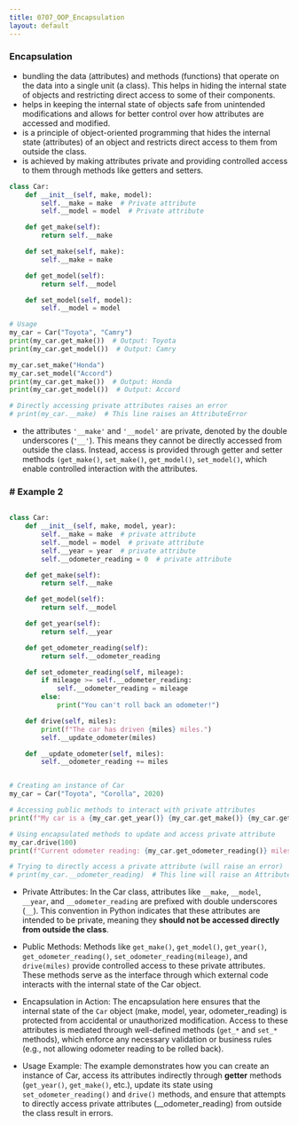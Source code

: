 ```yaml
---
title: 0707_OOP_Encapsulation
layout: default
---
```



### Encapsulation

* bundling the data (attributes) and methods (functions) that operate on the data into a single unit (a class). This helps in hiding the internal state of objects and restricting direct access to some of their components.
* helps in keeping the internal state of objects safe from unintended modifications and allows for better control over how attributes are accessed and modified.
* is a principle of object-oriented programming that hides the internal state (attributes) of an object and restricts direct access to them from outside the class. 
* is achieved by making attributes private and providing controlled access to them through methods like getters and setters.

```python
class Car:
    def __init__(self, make, model):
        self.__make = make  # Private attribute
        self.__model = model  # Private attribute

    def get_make(self):
        return self.__make

    def set_make(self, make):
        self.__make = make

    def get_model(self):
        return self.__model

    def set_model(self, model):
        self.__model = model

# Usage
my_car = Car("Toyota", "Camry")
print(my_car.get_make())  # Output: Toyota
print(my_car.get_model())  # Output: Camry

my_car.set_make("Honda")
my_car.set_model("Accord")
print(my_car.get_make())  # Output: Honda
print(my_car.get_model())  # Output: Accord

# Directly accessing private attributes raises an error
# print(my_car.__make)  # This line raises an AttributeError
```

- the attributes `'__make'` and `'__model'` are private, denoted by the double underscores (`'__'`). This means they cannot be directly accessed from outside the class. Instead, access is provided through getter and setter methods `(get_make()`, `set_make()`, `get_model()`, `set_model()`, which enable controlled interaction with the attributes.


### # Example 2

```python

class Car:
    def __init__(self, make, model, year):
        self.__make = make  # private attribute
        self.__model = model  # private attribute
        self.__year = year  # private attribute
        self.__odometer_reading = 0  # private attribute

    def get_make(self):
        return self.__make

    def get_model(self):
        return self.__model

    def get_year(self):
        return self.__year

    def get_odometer_reading(self):
        return self.__odometer_reading

    def set_odometer_reading(self, mileage):
        if mileage >= self.__odometer_reading:
            self.__odometer_reading = mileage
        else:
            print("You can't roll back an odometer!")

    def drive(self, miles):
        print(f"The car has driven {miles} miles.")
        self.__update_odometer(miles)

    def __update_odometer(self, miles):
        self.__odometer_reading += miles


# Creating an instance of Car
my_car = Car("Toyota", "Corolla", 2020)

# Accessing public methods to interact with private attributes
print(f"My car is a {my_car.get_year()} {my_car.get_make()} {my_car.get_model()}.")

# Using encapsulated methods to update and access private attribute
my_car.drive(100)
print(f"Current odometer reading: {my_car.get_odometer_reading()} miles.")

# Trying to directly access a private attribute (will raise an error)
# print(my_car.__odometer_reading)  # This line will raise an AttributeError
```

* Private Attributes: In the Car class, attributes like `__make`, `__model`, `__year`, and `__odometer_reading` are prefixed with double underscores (`__`). This convention in Python indicates that these attributes are intended to be private, meaning they **should not be accessed directly from outside the class**.

* Public Methods: Methods like `get_make()`, `get_model()`, `get_year()`, `get_odometer_reading()`, `set_odometer_reading(mileage)`, and `drive(miles)` provide controlled access to these private attributes. These methods serve as the interface through which external code interacts with the internal state of the Car object.

* Encapsulation in Action: The encapsulation here ensures that the internal state of the `Car` object (make, model, year, odometer_reading) is protected from accidental or unauthorized modification. Access to these attributes is mediated through well-defined methods (`get_*` and `set_*` methods), which enforce any necessary validation or business rules (e.g., not allowing odometer reading to be rolled back).

* Usage Example: The example demonstrates how you can create an instance of Car, access its attributes indirectly through **getter** methods (`get_year()`, `get_make()`, etc.), update its state using `set_odometer_reading()` and `drive()` methods, and ensure that attempts to directly access private attributes (__odometer_reading) from outside the class result in errors.

